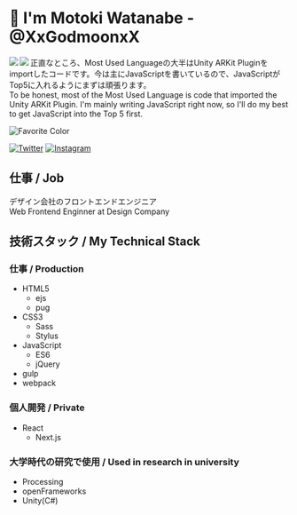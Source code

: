 # 👋 I'm Motoki Watanabe - @XxGodmoonxX

<a href="https://github.com/anuraghazra/github-readme-stats">
  <img align="left" src="https://github-readme-stats.vercel.app/api?username=XxGodmoonxX&count_private=true&show_icons=true" />
</a>
<a href="https://github.com/anuraghazra/github-readme-stats">
  <img align="left" src="https://github-readme-stats.vercel.app/api/top-langs/?username=XxGodmoonxX" />
</a>

<p>
正直なところ、Most Used Languageの大半はUnity ARKit Pluginをimportしたコードです。今は主にJavaScriptを書いているので、JavaScriptがTop5に入れるようにまずは頑張ります。<br>
To be honest, most of the Most Used Language is code that imported the Unity ARKit Plugin. I'm mainly writing JavaScript right now, so I'll do my best to get JavaScript into the Top 5 first.
</p>

![Favorite Color](https://img.shields.io/badge/Favorite%20Color-%230000ff-%230000ff)

[![Twitter](https://img.shields.io/twitter/follow/XxGodmoonxX?style=social)](https://twitter.com/XxGodmoonxX)
[![Instagram](https://img.shields.io/badge/Instagram-%40xxgodmoonxx-%23C13584)](https://www.instagram.com/xxgodmoonxx/)


## 仕事 / Job
デザイン会社のフロントエンドエンジニア<br>
Web Frontend Enginner at Design Company

## 技術スタック / My Technical Stack

### 仕事 / Production

- HTML5
  - ejs
  - pug
- CSS3
  - Sass
  - Stylus
- JavaScript
  - ES6
  - jQuery
- gulp
- webpack

### 個人開発 / Private

- React
  - Next.js

### 大学時代の研究で使用 / Used in research in university

- Processing
- openFrameworks
- Unity(C#)
